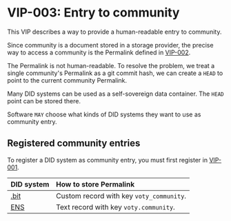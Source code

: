 # VIP-003: Entry to community

This VIP describes a way to provide a human-readable entry to community.

Since community is a document stored in a storage provider, the precise way to access a community is the Permalink defined in [VIP-002](/vips/VIP-002.md).

The Permalink is not human-readable. To resolve the problem, we treat a single community's Permalink as a git commit hash, we can create a `HEAD` to point to the current community Permalink.

Many DID systems can be used as a self-sovereign data container. The `HEAD` point can be stored there.

Software `MAY` choose what kinds of DID systems they want to use as community entry.

## Registered community entries

To register a DID system as community entry, you must first register in [VIP-001](/vips/VIP-001.md).

| DID system                 | How to store Permalink                   |
| :------------------------- | :--------------------------------------- |
| [.bit](http://did.id/)     | Custom record with key `voty_community`. |
| [ENS](http://ens.domains/) | Text record with key `voty.community`.   |
